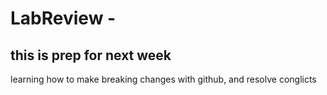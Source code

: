 # LabReview - 

## this is prep for next week
learning how to make breaking changes with github, and resolve conglicts
